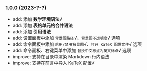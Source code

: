 ### 1.0.0 (2023-?-?)

- add: 添加 **数学环境语法**√
- add: 添加 **表格单元格合并语法**
- add: 添加 **引用语法**
- add: 设置面板中添加 `背景图路径`√、`背景图不透明度`√ 选项
- add: 命令面板中添加 `启用/禁用背景图`√、`打开 KaTeX 配置文件`√ 选项
- add: 命令面板、右键菜单中添加 `替换中文标点为英文标点`√ 选项
- improve: 支持在目录中渲染 Markdown 行内语法
- improve: 支持在前言中导入 KaTeX 配置√